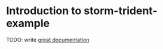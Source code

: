# Introduction to storm-trident-example

TODO: write [great documentation](http://jacobian.org/writing/great-documentation/what-to-write/)

